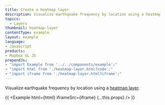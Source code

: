 ```yaml
---
title: Create a heatmap layer
description: Visualize earthquake frequency by location using a heatmap layer.
topics:
  - Layers
thumbnail: heatmap-layer
contentType: example
layout: example
language:
- JavaScript
products:
- Mapbox GL JS
prependJs:
- "import Example from '../../components/example';"
- "import html from './heatmap-layer.html?code';"
- "import iframe from './heatmap-layer.html?iframe';"
---
```


Visualize earthquake frequency by location using a [heatmap layer](/mapbox-gl-js/style-spec/#layers-heatmap).

{{ <Example html={html} iframeSrc={iframe} {...this.props} /> }}
